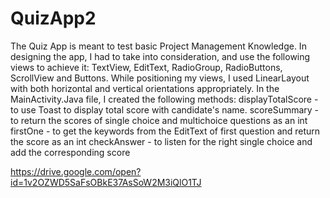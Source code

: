 # QuizApp2
The Quiz App is meant to test basic Project Management Knowledge.
In designing the app, I had to take into consideration, and use the following views to achieve it:
TextView, EditText, RadioGroup, RadioButtons, ScrollView and Buttons.
While positioning my views, I used LinearLayout with both horizontal and vertical orientations appropriately.
In the MainActivity.Java file, I created the following methods:
displayTotalScore - to use Toast to display total score with candidate's name.
scoreSummary - to return the scores of single choice and multichoice questions as an int
firstOne - to get the keywords from the EditText of first question and return the score as an int
checkAnswer - to listen for the right single choice and add the corresponding score

https://drive.google.com/open?id=1v2OZWD5SaFsOBkE37AsSoW2M3iQlO1TJ


